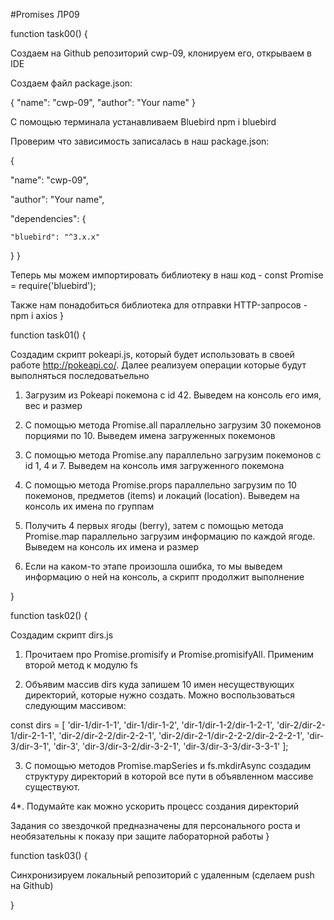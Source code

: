 #Promises ЛР09

function task00() {

Создаем на Github репозиторий cwp-09, клонируем его, открываем в IDE

Создаем файл package.json:

{
  "name": "cwp-09",
  "author": "Your name"
}

С помощью терминала устанавливаем Bluebird npm i bluebird

Проверим что зависимость записалась в наш package.json:

{
  
  "name": "cwp-09",
  
  "author": "Your name",
  
  "dependencies": {
  
    "bluebird": "^3.x.x"
  }
}

Теперь мы можем импортировать библиотеку в наш код - const Promise = require('bluebird');

Также нам понадобиться библиотека для отправки HTTP-запросов - npm i axios
}

function task01() {

Создадим скрипт pokeapi.js, который будет использовать в своей работе http://pokeapi.co/. Далее реализуем операции которые будут выполняться последоватьельно

1. Загрузим из Pokeapi покемона с id 42. Выведем на консоль его имя, вес и размер

2. С помощью метода Promise.all параллельно загрузим 30 покемонов порциями по 10. Выведем имена загруженных покемонов

3. С помощью метода Promise.any параллельно загрузим покемонов с id 1, 4 и 7. Выведем на консоль имя загруженного покемона

4. С помощью метода Promise.props параллельно загрузим по 10 покемонов, предметов (items) и локаций (location). Выведем на консоль их имена по группам

5. Получить 4 первых ягоды (berry), затем с помощью метода Promise.map параллельно загрузим информацию по каждой ягоде. Выведем на консоль их имена и размер

6. Если на каком-то этапе произошла ошибка, то мы выведем информацию о ней на консоль, а скрипт продолжит выполнение

}

function task02() {

Создадим скрипт dirs.js
1. Прочитаем про Promise.promisify и Promise.promisifyAll. Применим второй метод к модулю fs

2. Объявим массив dirs куда запишем 10 имен несуществующих директорий, которые нужно создать. Можно воспользоваться следующим массивом:

const dirs = [
  'dir-1/dir-1-1',
  'dir-1/dir-1-2',
  'dir-1/dir-1-2/dir-1-2-1',
  'dir-2/dir-2-1/dir-2-1-1',
  'dir-2/dir-2-2/dir-2-2-1',
  'dir-2/dir-2-1/dir-2-2-2/dir-2-2-2-1',
  'dir-3/dir-3-1',
  'dir-3',
  'dir-3/dir-3-2/dir-3-2-1',
  'dir-3/dir-3-3/dir-3-3-1'
];

3. С помощью методов Promise.mapSeries и fs.mkdirAsync создадим структуру директорий в которой все пути в объявленном массиве существуют.

4*. Подумайте как можно ускорить процесс создания директорий

Задания со звездочкой предназначены для персонального роста и необязательны к показу при защите лабораторной работы
}

function task03() {

Синхронизируем локальный репозиторий с удаленным (сделаем push на Github)

}